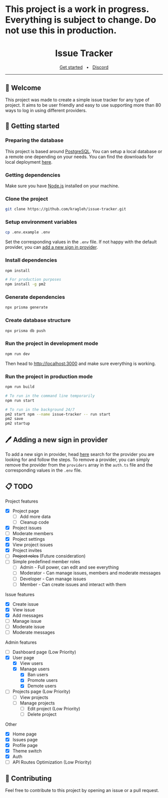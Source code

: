 # This project is a work in progress. Everything is subject to change. Do not use this in production.

<div align="center">
  <h1>Issue Tracker</h1>
  <a href="#getting_started">Get started</a>
  <span>&nbsp;&nbsp;•&nbsp;&nbsp;</span>
  <a href="https://discord.gg/djsjvQ6VNE">Discord</a>
  <hr />
</div>

## 👋 Welcome

This project was made to create a simple issue tracker for any type of project. It aims to be user friendly and easy to use supporting more than 80 ways to log in using different providers.

<a name="getting_started"></a>

## 🔨 Getting started

### Preparing the database

This project is based around [PostgreSQL](https://www.postgresql.org). You can setup a local database or a remote one depending on your needs. You can find the downloads for local deployment [here](https://www.postgresql.org/download/).

### Getting dependencies

Make sure you have [Node.js](https://nodejs.org/en/) installed on your machine.

### Clone the project

```bash
git clone https://github.com/kragleh/issue-tracker.git
```

### Setup environment variables

```bash
cp .env.example .env
```

Set the corresponding values in the `.env` file. If not happy with the default provider, you can [add a new sign in provider](#📋-adding-a-new-sign-in-provider).

### Install dependencies

```bash
npm install

# For production purposes
npm install -g pm2
```

### Generate dependencies

```bash
npx prisma generate
```

### Create database structure

```bash
npx prisma db push
```

### Run the project in development mode

```bash
npm run dev
```

Then head to [http://localhost:3000](http://localhost:3000) and make sure everything is working.

### Run the project in production mode

```bash
npm run build

# To run in the command line temporarily
npm run start

# To run in the background 24/7
pm2 start npm --name issue-tracker -- run start
pm2 save
pm2 startup
```

## 🖊️ Adding a new sign in provider

To add a new sign in provider, head [here](https://authjs.dev/getting-started/authentication/oauth) search for the provider you are looking for and follow the steps. To remove a provider, you can simply remove the provider from the `providers` array in the `auth.ts` file and the corresponding values in the `.env` file.

## 📋 TODO

Project features
  - [x] Project page
    - [ ] Add more data
    - [ ] Cleanup code
  - [x] Project issues
  - [ ] Moderate members
  - [x] Project settings
  - [x] View project issues
  - [x] Project invites
  - [ ] ~~Project roles~~ (Future consideration)
  - [ ] Simple predefined member roles
    - [ ] Admin - Full power, can edit and see everything
    - [ ] Moderator - Can manage issues, members and moderate messages
    - [ ] Developer - Can manage issues
    - [ ] Member - Can create issues and interact with them

Issue features
  - [x] Create issue
  - [x] View issue
  - [x] Add messages
  - [ ] Manage issue
  - [ ] Moderate issue
  - [ ] Moderate messages

Admin features
  - [ ] Dashboard page (Low Priority)
  - [x] User page
    - [x] View users
    - [x] Manage users
      - [x] Ban users
      - [x] Promote users
      - [x] Demote users
  - [ ] Projects page (Low Priority)
    - [ ] View projects
    - [ ] Manage projects
      - [ ] Edit project (Low Priority)
      - [ ] Delete project

Other
  - [x] Home page
  - [x] Issues page
  - [x] Profile page
  - [x] Theme switch
  - [x] Auth
  - [ ] API Routes Optimization (Low Priority)

## 🤝 Contributing

Feel free to contribute to this project by opening an issue or a pull request.
